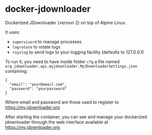 # docker-jdownloader

Dockerized JDownloader (version 2) on top of Alpine Linux.

It uses:

* `supervisord` to manage processes
* `logrotate` to rotate logs
* `rsyslog` to send logs to your logging facility (defaults to 127.0.0.1)

To run it, you need to have inside folder `cfg` a file named
`org.jdownloader.api.myjdownloader.MyJDownloaderSettings.json` containing:

```
{
  "email": "your@email.com",
  "password": "yourpassword"
}
```

Where email and password are those used to register to
https://my.jdownloader.org

After starting the container, you can see and manage your dockerized jdownloader
through the web interface available at https://my.jdownloader.org
